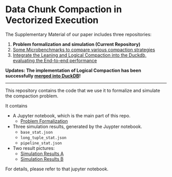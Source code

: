 # Data Chunk Compaction in Vectorized Execution


The Supplementary Material of our paper includes three repositories:
1. **Problem formalization and simulation (Current Repository)**
2. [Some Microbenchmarks to compare various compaction strategies](https://github.com/YimingQiao/Chunk-Compaction-in-Vectorized-Execution)
3. [Integrate the Leaning and Logical Compaction into the Duckdb, evaluating the End-to-end performance](https://github.com/YimingQiao/Data-Chunk-Compaction-in-Duckdb)

**Updates: The implementation of Logical Compaction has been successfully [merged into DuckDB](https://github.com/duckdb/duckdb/pull/14956)!**

---



This repository contains the code that we use it to formalize and simulate the compaction problem. 

It contains 
- A Jupyter notebook, which is the main part of this repo.
   - [Problem Formalization](cpt_algorithms.ipynb)
- Three simulation results, generated by the Juypter notebook.
   - `base_stat.json`
   - `long_tuple_stat.json`
   - `pipeline_stat.json`
- Two result pictures:
   - [Simulation Results A](simulation_analysis_partA.pdf)
   - [Simulation Results B](simulation_analysis_partB.pdf)
 
For details, please refer to that jupyter notebook.




    
